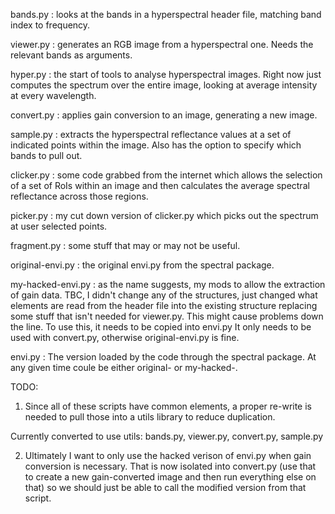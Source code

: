 bands.py   : looks at the bands in a hyperspectral header file, matching
             band index to frequency.

viewer.py  : generates an RGB image from a hyperspectral one. Needs the
             relevant bands as arguments.

hyper.py   : the start of tools to analyse hyperspectral images. Right
             now just computes the spectrum over the entire image, looking at
             average intensity at every wavelength.

convert.py : applies gain conversion to an image, generating a new image.

sample.py  : extracts the hyperspectral reflectance values at a set of
             indicated points within the image. Also has the option to
	     specify which bands to pull out.

clicker.py : some code grabbed from the internet which allows the
             selection of a set of RoIs within an image and then
             calculates the average spectral reflectance across those
             regions.

picker.py :  my cut down version of clicker.py which picks out the
	     spectrum at user selected points.

fragment.py : some stuff that may or may not be useful.

original-envi.py : the original envi.py from the spectral package.

my-hacked-envi.py : as the name suggests, my mods to allow the
              extraction of gain data. TBC, I didn't change any of the
              structures, just changed what elements are read from the
              header file into the existing structure replacing some
              stuff that isn't needed for viewer.py. This might cause
              problems down the line. To use this, it needs to be
              copied into envi.py It only needs to be used with
              convert.py, otherwise original-envi.py is fine.

envi.py :     The version loaded by the code through the spectral
	      package. At any given time coule be either original- or
	      my-hacked-.

TODO:
1) Since all of these scripts have common elements, a proper
re-write is needed to pull those into a utils library to reduce
duplication.

Currently converted to use utils: bands.py, viewer.py, convert.py,
sample.py

2) Ultimately I want to only use the hacked verison of envi.py when gain
conversion is necessary. That is now isolated into convert.py (use
that to create a new gain-converted image and then run everything else
on that) so we should just be able to call the modified version from
that script.